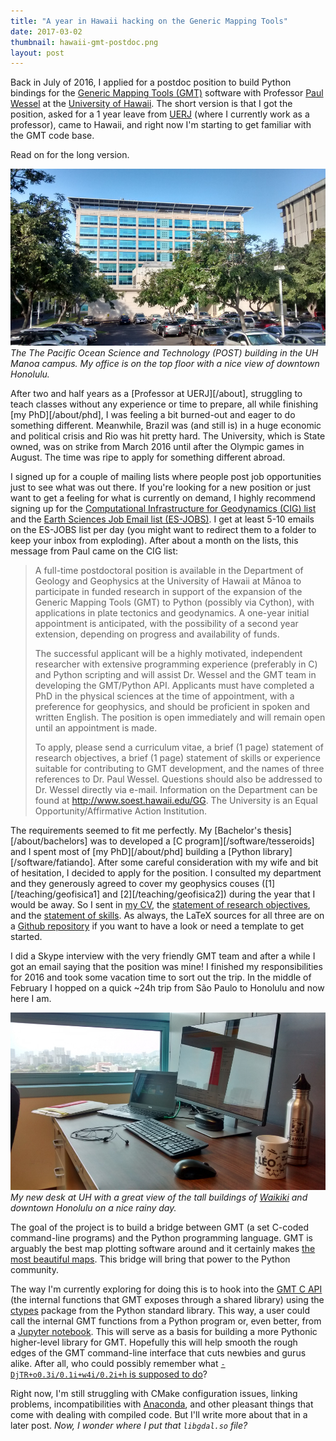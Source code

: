 ```yaml
---
title: "A year in Hawaii hacking on the Generic Mapping Tools"
date: 2017-03-02
thumbnail: hawaii-gmt-postdoc.png
layout: post
---
```


Back in July of 2016, I applied for a postdoc position to build Python bindings
for the [Generic Mapping Tools (GMT)](http://gmt.soest.hawaii.edu/) software
with Professor [Paul Wessel](http://www.soest.hawaii.edu/wessel/) at the
[University of Hawaii](http://www.soest.hawaii.edu/GG/index.html).
The short version is that I got the position, asked for a 1 year leave from
[UERJ](http://www.uerj.br/) (where I currently work as a professor),
came to Hawaii, and right now I'm starting to get familiar with the GMT code
base.

Read on for the long version.

![](/images/post-building-university-hawaii.jpg)
*The The Pacific Ocean Science and Technology (POST) building in the UH Manoa
campus. My office is on the top floor with a nice view of downtown Honolulu.*

After two and half years as a [Professor at UERJ][/about],
struggling to teach classes without any experience or time to prepare,
all while finishing [my PhD][/about/phd],
I was feeling a bit burned-out and eager to do something different.
Meanwhile, Brazil was (and still is) in a huge economic and political crisis
and Rio was hit pretty hard.
The University, which is State owned, was on strike from March 2016 until after
the Olympic games in August.
The time was ripe to apply for something different abroad.

I signed up for a couple of mailing lists where people post job opportunities
just to see what was out there.
If you're looking for a new position or just want to get a feeling for what is
currently on demand, I highly recommend signing up for the
[Computational Infrastructure for Geodynamics (CIG) list](http://lists.geodynamics.org/cgi-bin/mailman/listinfo/cig-jobpostings)
and the
[Earth Sciences Job Email list (ES-JOBS)](http://mailman.ucar.edu/mailman/listinfo/es_jobs_net).
I get at least 5-10 emails on the ES-JOBS list per day (you might want to
redirect them to a folder to keep your inbox from exploding).
After about a month on the lists, this message from Paul came on the CIG list:

> A full-time postdoctoral position is available in the Department of Geology
> and Geophysics at the University of Hawaii at Mānoa to participate in funded
> research in support of the expansion of the Generic Mapping Tools (GMT) to
> Python (possibly via Cython), with applications in plate tectonics and
> geodynamics. A one-year initial appointment is anticipated, with the
> possibility of a second year extension, depending on progress and
> availability of funds.
>
> The successful applicant will be a highly motivated, independent researcher
> with extensive programming experience (preferably in C) and Python scripting
> and will assist Dr. Wessel and the GMT team in developing the GMT/Python API.
> Applicants must have completed a PhD in the physical sciences at the time of
> appointment, with a preference for geophysics, and should be proficient in
> spoken and written English. The position is open immediately and will remain
> open until an appointment is made.
>
> To apply, please send a curriculum vitae, a brief (1 page) statement of
> research objectives, a brief (1 page) statement of skills or experience
> suitable for contributing to GMT development, and the names of three
> references to Dr. Paul Wessel.  Questions should also be addressed to Dr.
> Wessel directly via e-mail. Information on the Department can be found at
> http://www.soest.hawaii.edu/GG. The University is an Equal
> Opportunity/Affirmative Action Institution.

The requirements seemed to fit me perfectly.
My [Bachelor's thesis][/about/bachelors] was to developed a
[C program][/software/tesseroids] and I spent most of [my PhD][/about/phd]
building a [Python library][/software/fatiando].
After some careful consideration with my wife and bit of hesitation, I decided
to apply for the position.
I consulted my department and they generously agreed to cover my
geophysics couses ([1][/teaching/geofisica1] and [2][/teaching/geofisica2])
during the year that I would be away.
So I sent in
[my CV](https://github.com/leouieda/cv/releases/download/June2016/leonardo_uieda_cv.pdf),
the [statement of research objectives](https://github.com/leouieda/cv/releases/download/June2016/leonardo_uieda_research_statement.pdf),
and the [statement of skills](https://github.com/leouieda/cv/releases/download/June2016/leonardo_uieda_skills_statement.pdf).
As always, the LaTeX sources for all three are on a
[Github repository](https://github.com/leouieda/cv/tree/June2016) if you want
to have a look or need a template to get started.

I did a Skype interview with the very friendly GMT team and after a while I got
an email saying that the position was mine!
I finished my responsibilities for 2016 and took some vacation time to
sort out the trip.
In the middle of February I hopped on a quick ~24h trip from São Paulo to
Honolulu and now here I am.

![](/images/university-office-view-hawaii.jpg)
*My new desk at UH with a great view of the tall buildings of
[Waikiki](https://en.wikipedia.org/wiki/Waikiki) and downtown Honolulu on a
nice rainy day.*

The goal of the project is to build a bridge between GMT (a set C-coded
command-line programs) and the Python programming language.
GMT is arguably the best map plotting software around and
it certainly makes [the most beautiful maps](http://gmt.soest.hawaii.edu/doc/latest/Gallery.html).
This bridge will bring that power to the Python community.

The way I'm currently exploring for doing this is to hook into the
[GMT C API](http://gmt.soest.hawaii.edu/doc/latest/GMT_API.html) (the internal
functions that GMT exposes through a shared library)
using the [ctypes](https://docs.python.org/3/library/ctypes.html)
package from the Python standard library.
This way, a user could call the internal GMT functions from a Python program
or, even better, from a [Jupyter notebook](http://jupyter.org/).
This will serve as a basis for building a more Pythonic higher-level library
for GMT.
Hopefully this will help smooth the rough edges of the GMT command-line
interface that cuts newbies and gurus alike.
After all, who could possibly remember what [`-DjTR+o0.3i/0.1i+w4i/0.2i+h` is
supposed to
do](http://gmt.soest.hawaii.edu/doc/latest/gallery/ex17.html#example-17)?

Right now, I'm still struggling with CMake configuration issues, linking
problems, incompatibilities with
[Anaconda](https://www.continuum.io/downloads#all), and other pleasant things
that come with dealing with compiled code.
But I'll write more about that in a later post.
*Now, I wonder where I put that `libgdal.so` file?*
